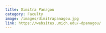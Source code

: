 ```yaml
---
title: Dimitra Panagou
category: Faculty
image: /images/dimitrapanagou.jpg
link: https://websites.umich.edu/~dpanagou/
---
```

